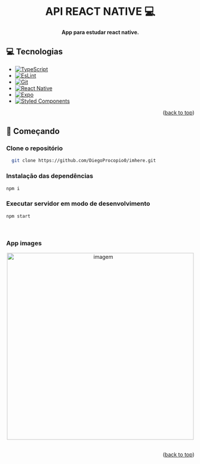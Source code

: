 [ESlint.js]: https://img.shields.io/badge/ESLint-4B3263?style=for-the-badge&logo=eslint&logoColor=white
[ESlint-url]: https://eslint.org/
[Typescript.js]: https://img.shields.io/badge/typescript-%23007ACC.svg?style=for-the-badge&logo=typescript&logoColor=white
[Typescript-url]: https://www.typescriptlang.org
[Git_BADGE]: https://img.shields.io/badge/git-%23F05033.svg?style=for-the-badge&logo=git&logoColor=white
[Git__url]: https://git-scm.com/
[React Native_BADGE]: https://img.shields.io/badge/react_native-%2320232a.svg?style=for-the-badge&logo=react&logoColor=%2361DAFB
[React Native__url]: https://reactnative.dev/
[Expo_BADGE]: https://img.shields.io/badge/expo-1C1E24?style=for-the-badge&logo=expo&logoColor=#D04A37
[Expo__url]: https://expo.dev/
[Styled Components_BADGE]: https://img.shields.io/badge/styled--components-DB7093?style=for-the-badge&logo=styled-components&logoColor=white
[Styled Components__url]: https://styled-components.com/

<h1 align="center" style="font-weight: bold;">API REACT NATIVE 💻</h1>

<p align="center">
    <b>App para estudar react native.</b>
</p>

<h2 id="tech">💻 Tecnologias</h2>

- [![TypeScript][Typescript.js]][Typescript-url]
- [![EsLint][Eslint.js]][Eslint-url]
- [![Git][Git_BADGE]][Git__url]
- [![React Native][React Native_BADGE]][React Native__url]
- [![Expo][Expo_BADGE]][Expo__url]
- [![Styled Components][Styled Components_BADGE]][Styled Components__url]

<p align="right">(<a href="#readme-top">back to top</a>)</p>

<h2 id="started">🚀 Começando</h2>

<h3>Clone o repositório</h3>

```bash
  git clone https://github.com/DiegoProcopio0/imhere.git
```

<h3>Instalação das dependências</h3>

```bash
npm i
```

<h3>Executar servidor em modo de desenvolvimento</h3>

```bash
npm start
```
</br>

### App images

<div align="center">
  <img align="center" src="https://i.ibb.co/PGF5LF6/imhere.jpg" alt="imagem" border="0"  height="500px">
</div>

</br>

<p align="right">(<a href="#readme-top">back to top</a>)</p>

